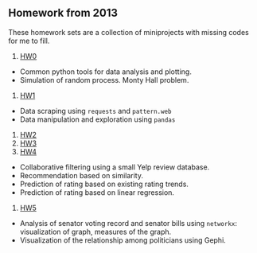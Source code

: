 ## Homework from 2013

These homework sets are a collection of miniprojects with missing codes for me to fill.

1. [HW0](https://github.com/ohliumliu/content/commit/9e469eea9b30526f2f9a483deb48ac49dfef607e)
 * Common python tools for data analysis and plotting.
 * Simulation of random process. Monty Hall problem.
1. [HW1](https://github.com/ohliumliu/content/commit/a9a5addf7c5ada65d6951410704884c9c978f677)
 * Data scraping using `requests` and `pattern.web`
 * Data manipulation and exploration using `pandas`
1. [HW2](https://github.com/ohliumliu/content/commit/0301d2a4143d775a4883f420cbd7371b7185e6a7)
1. [HW3](https://github.com/ohliumliu/content/commit/564be30168c6d58e80fce33e565c408fb7a684d1)
1. [HW4](https://github.com/ohliumliu/content/commit/564be30168c6d58e80fce33e565c408fb7a684d1)
 * Collaborative filtering using a small Yelp review database.
 * Recommendation based on similarity.
 * Prediction of rating based on existing rating trends.
 * Prediction of rating based on linear regression.
1. [HW5](https://github.com/ohliumliu/content/commit/77735801d2b3b5432a8c77f0ff9d90720e0d2c21)
 * Analysis of senator voting record and senator bills using `networkx`: visualization of graph, measures of the graph.
 * Visualization of the relationship among politicians using Gephi.
